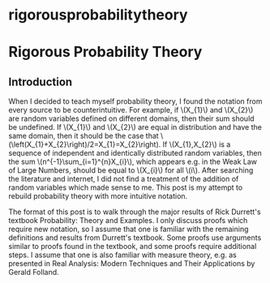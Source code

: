 # rigorousprobabilitytheory
<html>
<head>
  <meta charset="utf-8">
  <meta name="viewport" content="width=device-width">
  <title>Rigorous Probability Theory</title>
  <script src="https://polyfill.io/v3/polyfill.min.js?features=es6"></script>
  <script id="MathJax-script" async
          src="https://cdn.jsdelivr.net/npm/mathjax@3/es5/tex-mml-chtml.js">
  </script>
</head>
<body>
  <h1>
    Rigorous Probability Theory
  </h1>
  <h2>
    Introduction
  </h2>
  <p>
  When I decided to teach myself probability theory, I found the notation from every source to be counterintuitive. For example, if \(X_{1}\) and \(X_{2}\) are random variables defined on different domains, then their sum should be undefined. If \(X_{1}\) and \(X_{2}\) are equal in distribution and have the same domain, then it should be the case that \(\left(X_{1}+X_{2}\right)/2=X_{1}=X_{2}\right). If \(X_{1},X_{2}\) is a sequence of independent and identically distributed random variables, then the sum \(n^{-1}\sum_{i=1}^{n}X_{i}\), which appears e.g. in the Weak Law of Large Numbers, should be equal to \(X_{i}\) for all \(i\). After searching the literature and internet, I did not find a treatment of the addition of random variables which made sense to me. This post is my attempt to rebuild probability theory with more intuitive notation.
  </p>
  <p>
    The format of this post is to walk through the major results of Rick Durrett's textbook Probability: Theory and Examples. I only discuss proofs which require new notation, so I assume that one is familiar with the remaining definitions and results from Durrett's textbook. Some proofs use arguments similar to proofs found in the textbook, and some proofs require additional steps. I assume that one is also familiar with measure theory, e.g. as presented in Real Analysis: Modern Techniques and Their Applications by Gerald Folland.
  </p>
</body>
</html>
